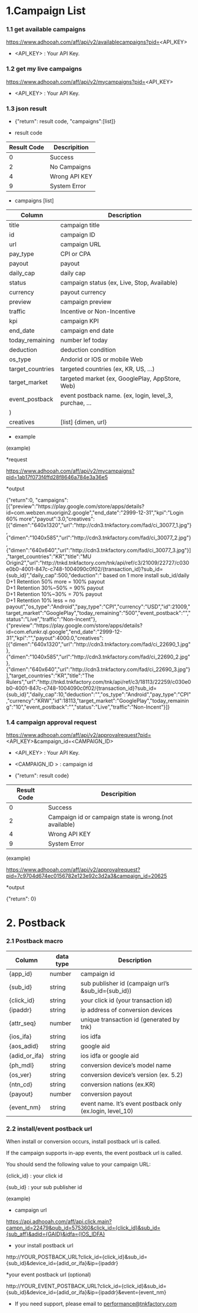 # 1.Campaign List

###  1.1 get available campaigns

https://www.adhooah.com/aff/api/v2/availablecampaigns?pid=<API_KEY>

- <API_KEY> : Your API Key.

###  1.2 get my live campaigns
https://www.adhooah.com/aff/api/v2/mycampaigns?pid=<API_KEY>

- <API_KEY> : Your API Key. 

### 1.3 json result

- {"return": result code, "campaigns":[list]}

- result code

|Result Code | Descripition                      |
|----------------|-------------------------------|
|0| Success      |
|2| No Campaigns|
|4| Wrong API KEY|
|9| System Error|

- campaigns [list]

 | Column           | Description                                                   |
|------------------|---------------------------------------------------------------|
| title            | campaign title                                                |
| id               | campaign ID                                                   |
| url              | campaign URL                                                  |
| pay_type         | CPI or CPA                                                    |
| payout           | payout                                                        |
| daily_cap        | daily cap                                                     |
| status           | campaign status (ex, Live, Stop, Available)                   |
| currency         | payout currency                                               |
| preview          | campaign preview                                              |
| traffic          | Incentive or Non-Incentive                                    |
| kpi              | campaign KPI                                                  |
| end_date         | campaign end date                                             |
| today_remaining  | number lef today                                              |
| deduction        | deduction condition                                           |
| os_type          | Andorid or IOS or mobile Web                                  |
| target_countries | targeted countries (ex, KR, US, …)                            |
| target_market    | targeted market (ex, GooglePlay, AppStore, Web)               |
| event_postback   | event postback name. (ex, login, level_3, purchae, …
							) |
| creatives        | [list] {dimen, url}                                           |


- example
  
(example)

*request

https://www.adhooah.com/aff/api/v2/mycampaigns?pid=1ab17f073f4ffd28f8646a784e3a36e5

*output

{"return":0, "campaigns":[{"preview":"https:\/\/play.google.com\/store\/apps\/details?id=com.webzen.muorigin2.google","end_date":"2999-12-31","kpi":"Login 60% more","payout":3.0,"creatives":[{"dimen":"640x1320","url":"http:\/\/cdn3.tnkfactory.com\/fad\/ci_30077_1.jpg"},{"dimen":"1040x585","url":"http:\/\/cdn3.tnkfactory.com\/fad\/ci_30077_2.jpg"},{"dimen":"640x640","url":"http:\/\/cdn3.tnkfactory.com\/fad\/ci_30077_3.jpg"}],"target_countries":"KR","title":"MU Origin2","url":"http:\/\/tnkd.tnkfactory.com\/tnk\/api\/ref\/c3\/21009\/22727\/c030e0b0-4001-847c-c748-1004090c0f02\/{transaction_id}?sub_id={sub_id}","daily_cap":500,"deduction":" based on 1 more install sub_id\/daily<br> D+1 Retention 50% more = 100% payout<br> D+1 Retention 30%~50% = 90% payout<br> D+1 Retention 10%~30% = 70% payout<br> D+1 Retention 10% less = no payout","os_type":"Android","pay_type":"CPI","currency":"USD","id":21009,"target_market":"GooglePlay","today_remaining":"500","event_postback":"","status":"Live","traffic":"Non-Incent"},{"preview":"https:\/\/play.google.com\/store\/apps\/details?id=com.efunkr.ql.google","end_date":"2999-12-31","kpi":"","payout":4000.0,"creatives":[{"dimen":"640x1320","url":"http:\/\/cdn3.tnkfactory.com\/fad\/ci_22690_1.jpg"},{"dimen":"1040x585","url":"http:\/\/cdn3.tnkfactory.com\/fad\/ci_22690_2.jpg"},{"dimen":"640x640","url":"http:\/\/cdn3.tnkfactory.com\/fad\/ci_22690_3.jpg"}],"target_countries":"KR","title":"The Rulers","url":"http:\/\/tnkd.tnkfactory.com\/tnk\/api\/ref\/c3\/18113\/22259\/c030e0b0-4001-847c-c748-1004090c0f02\/{transaction_id}?sub_id={sub_id}","daily_cap":10,"deduction":"","os_type":"Android","pay_type":"CPI","currency":"KRW","id":18113,"target_market":"GooglePlay","today_remaining":"10","event_postback":"","status":"Live","traffic":"Non-Incent"}]}


### 1.4 campaign approval request

https://www.adhooah.com/aff/api/v2/approvalrequest?pid=<API_KEY>&campaign_id=<CAMPAIGN_ID>

- <API_KEY> : Your API Key.

- <CAMPAIGN_ID > : campaign id

  
- {"return": result code}

|Result Code | Descripition                      |
|----------------|-------------------------------|
|0| Success      |
|2| Campaign id or campaign state is wrong.(not available)|
|4| Wrong API KEY|
|9| System Error|


(example)

https://www.adhooah.com/aff/api/v2/approvalrequest?pid=7c9704d674ec0156782e123e92c3d2a3&campaign_id=20625

*output

{"return": 0}


# 2. Postback
### 2.1 Postback macro

| Column        | data type | Description                                                      |
|---------------|-----------|------------------------------------------------------------------|
| {app_id}      | number    | campaign id                                                      |
| {sub_id}      | string    | sub publisher id (campaign url’s	&sub_id={sub_id})        |
| {click_id}    | string    | your click id (your transaction id)                              |
| {ipaddr}      | string    | ip address of conversion devices                                 |
| {attr_seq}    | number    | unique transaction id  (generated by tnk)                        |
| {ios_ifa}     | string    | ios idfa                                                         |
| {aos_adid}    | string    | google aid                                                       |
| {adid_or_ifa} | string    | ios idfa or google aid                                           |
| {ph_mdl}      | string    | conversion device’s model name                                   |
| {os_ver}      | string    | conversion device’s version (ex. 5.2)                            |
| {ntn_cd}      | string    | conversion nations (ex.KR)                                       |
| {payout}      | number    | conversion payout                                                |
| {event_nm}    | string    | event name. It’s event postback only (ex.login,				level_10) |

  
### 2.2 install/event postback url

When install or conversion occurs, install postback url is called.

If the campaign supports in-app events, the event postback url is called.

You should send the following value to your campaign URL:

{click_id} : your click id

{sub_id} : your sub publisher id

  
  

(example)

* campaign url

https://api.adhooah.com/aff/api.click.main?campn_id=22479&pub_id=575360&click_id={click_id}&sub_id={sub_aff}&adid={GAID}&idfa={IOS_IDFA}

* your install postback url

http://YOUR_POSTBACK_URL?click_id={click_id}&sub_id={sub_id}&device_id={adid_or_ifa}&ip={ipaddr}

*your event postback url (optional)

http://YOUR_EVENT_POSTBACK_URL?click_id={click_id}&sub_id={sub_id}&device_id={adid_or_ifa}&ip={ipaddr}&event={event_nm}

  
  

* If you need support, please email to performance@tnkfactory.com
